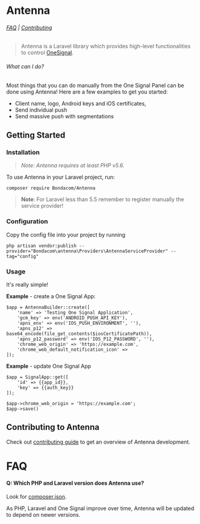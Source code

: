 # Antenna

###### [FAQ](#faq) | [Contributing](https://github.com/bondacom/Antenna/blob/master/CONTRIBUTING.md)

> Antenna is a Laravel library which provides high-level functionalities to control [OneSignal](https://onesignal.com).

###### What can I do?

Most things that you can do manually from the One Signal Panel can be done using Antenna! Here are a few examples to get you started:

* Client name, logo, Android keys and iOS certificates, 
* Send individual push
* Send massive push with segmentations

## Getting Started

### Installation

> *Note: Antenna requires at least PHP v5.6.*

To use Antenna in your Laravel project, run:
```
composer require Bondacom/Antenna
```

> **Note**: For Laravel less than 5.5 remember to register manually the service provider!

### Configuration
Copy the config file into your project by running
```
php artisan vendor:publish --provider="Bondacom\antenna\Providers\AntennaServiceProvider" --tag="config"
```

### Usage

It's really simple!

**Example** - create a One Signal App:

```
$app = AntennaBuilder::create([
    'name' => 'Testing One Signal Application',
    'gcm_key' => env('ANDROID_PUSH_API_KEY'),
    'apns_env' => env('IOS_PUSH_ENVIRONMENT', ''),
    'apns_p12' => base64_encode(file_get_contents($iosCertificatePath)),
    'apns_p12_password' => env('IOS_P12_PASSWORD', ''),
    'chrome_web_origin' => 'https://example.com',
    'chrome_web_default_notification_icon' =>
]);
```

**Example** - update One Signal App

```
$app = SignalApp::get([
    'id' => {{app_id}},
    'key' => {{auth_key}}
]);

$app->chrome_web_origin = 'https://example.com';
$app->save()
```

## Contributing to Antenna

Check out [contributing guide](https://github.com/bondacom/Antenna/blob/master/CONTRIBUTING.md) to get an overview of Antenna development.

# FAQ

#### Q: Which PHP and Laravel version does Antenna use?

Look for [composer.json](https://github.com/bondacom/Antenna/blob/master/composer.json).

As PHP, Laravel and One Signal improve over time, Antenna will be updated to depend on newer versions.